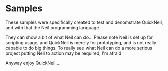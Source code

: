 # Samples

These samples were specifically created to test and denomstrate QuickNeil, and with that the Neil programming language

They can show a bit of what Neil can do... Please note Neil is set up for scripting usage, and QuickNeil is merely for prototyping, and is not really capable to do big things.
To really see what Neil can do a more serious project putting Neil to action may be required, I'm afraid

Anyway enjoy QuickNeil....
